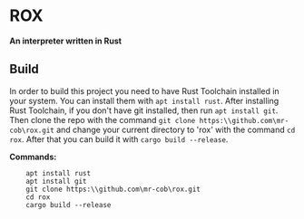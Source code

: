 # ROX

**An interpreter written in Rust**

## Build

In order to build this project you need to have Rust Toolchain installed in your system. You can install them with `apt install rust`. 
After installing Rust Toolchain, if you don't have git installed, then run `apt install git`. Then clone the repo with the command `git clone https:\\github.com\mr-cob\rox.git` and change your current directory to 'rox' with the command `cd rox`. 
After that you can build it with `cargo build --release`.

**Commands:**

```
    apt install rust
    apt install git
    git clone https:\\github.com\mr-cob\rox.git
    cd rox
    cargo build --release
```
